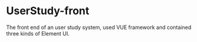 # UserStudy-front
The front end of an user study system, used VUE framework  and contained three kinds of Element UI.   
